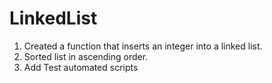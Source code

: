 # LinkedList

1. Created a function that inserts an integer into a linked list.
2. Sorted list in ascending order.
3. Add Test automated scripts
